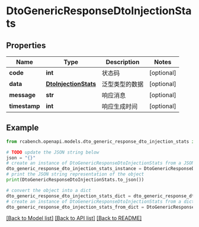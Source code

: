 # DtoGenericResponseDtoInjectionStats


## Properties

Name | Type | Description | Notes
------------ | ------------- | ------------- | -------------
**code** | **int** | 状态码 | [optional] 
**data** | [**DtoInjectionStats**](DtoInjectionStats.md) | 泛型类型的数据 | [optional] 
**message** | **str** | 响应消息 | [optional] 
**timestamp** | **int** | 响应生成时间 | [optional] 

## Example

```python
from rcabench.openapi.models.dto_generic_response_dto_injection_stats import DtoGenericResponseDtoInjectionStats

# TODO update the JSON string below
json = "{}"
# create an instance of DtoGenericResponseDtoInjectionStats from a JSON string
dto_generic_response_dto_injection_stats_instance = DtoGenericResponseDtoInjectionStats.from_json(json)
# print the JSON string representation of the object
print(DtoGenericResponseDtoInjectionStats.to_json())

# convert the object into a dict
dto_generic_response_dto_injection_stats_dict = dto_generic_response_dto_injection_stats_instance.to_dict()
# create an instance of DtoGenericResponseDtoInjectionStats from a dict
dto_generic_response_dto_injection_stats_from_dict = DtoGenericResponseDtoInjectionStats.from_dict(dto_generic_response_dto_injection_stats_dict)
```
[[Back to Model list]](../README.md#documentation-for-models) [[Back to API list]](../README.md#documentation-for-api-endpoints) [[Back to README]](../README.md)


